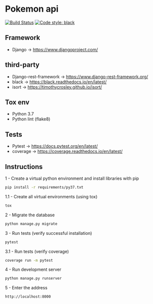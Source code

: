 Pokemon api
===========
[![Build Status](https://travis-ci.org/magocod/pokemon.svg?branch=master)](https://travis-ci.org/magocod/pokemon)
[![Code style: black](https://img.shields.io/badge/code%20style-black-000000.svg)](https://github.com/psf/black)

## Framework

* Django -> https://www.djangoproject.com/

## third-party

* Django-rest-framework -> https://www.django-rest-framework.org/
* black -> https://black.readthedocs.io/en/latest/
* isort -> https://timothycrosley.github.io/isort/

## Tox env

* Python 3.7
* Python lint (flake8)

## Tests

* Pytest -> https://docs.pytest.org/en/latest/
* coverage -> https://coverage.readthedocs.io/en/latest/

## Instructions

1 - Create a virtual python environment and install libraries with pip
```bash
pip install -r requirements/py37.txt
```

1.1 - Create all virtual environments (using tox)
```bash
tox
```

2 - Migrate the database
```bash
python manage.py migrate
```

3 - Run tests (verify successful installation)
```bash
pytest
```

3.1 - Run tests (verify coverage)
```bash
coverage run -m pytest
```

4 - Run development server
```bash
python manage.py runserver
```

5 - Enter the address
```bash
http://localhost:8000
```
